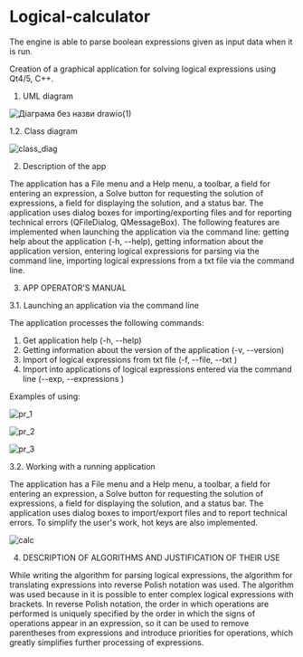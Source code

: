 # Logical-calculator
 The engine is able to parse boolean expressions given as input data when it is run.
 
 Creation of a graphical application for solving logical expressions using Qt4/5, C++.
 
 1. UML diagram
 
![Діаграма без назви drawio(1)](https://user-images.githubusercontent.com/103432419/212894154-c9f1f203-fd70-483d-a205-0c55827e805a.png)

1.2. Class diagram

![class_diag](https://user-images.githubusercontent.com/103432419/212895021-8609e14a-9360-4a69-942d-759aa7cdce1a.jpg)

2. Description of the app

The application has a File menu and a Help menu, a toolbar, a field for entering an expression, a Solve button for requesting the solution of expressions, a field for displaying the solution, and a status bar. The application uses dialog boxes for importing/exporting files and for reporting technical errors (QFileDialog, QMessageBox). The following features are implemented when launching the application via the command line: getting help about the application (-h, --help), getting information about the application version, entering logical expressions for parsing via the command line, importing logical expressions from a txt file via the command line.

3. APP OPERATOR'S MANUAL

3.1. Launching an application via the command line

The application processes the following commands:
1) Get application help (-h, --help)
2) Getting information about the version of the application (-v, --version)
3) Import of logical expressions from txt file (-f, --file, --txt <file>)
4) Import into applications of logical expressions entered via the command line (--exp, --expressions <expressions>)
 
Examples of using:
 
 ![pr_1](https://user-images.githubusercontent.com/103432419/212908039-e57c3083-e88f-4b5a-9cc4-5c3ca334a9da.png)
 
 ![pr_2](https://user-images.githubusercontent.com/103432419/212908112-88db5793-4d3e-42ac-a86d-51ca816d3b89.png)
 
![pr_3](https://user-images.githubusercontent.com/103432419/212908280-dd97bdfe-c15e-470b-9f29-8b75cbf4e5e3.png)

 3.2. Working with a running application

The application has a File menu and a Help menu, a toolbar, a field for entering an expression, a Solve button for requesting the solution of expressions, a field for displaying the solution, and a status bar. The application uses dialog boxes to import/export files and to report technical errors.
To simplify the user's work, hot keys are also implemented.
 
 ![calc](https://user-images.githubusercontent.com/103432419/212914456-d03d9be4-a56c-4183-a395-0474cc37ed4c.png)
 
 4. DESCRIPTION OF ALGORITHMS AND JUSTIFICATION OF THEIR USE

While writing the algorithm for parsing logical expressions, the algorithm for translating expressions into reverse Polish notation was used.
The algorithm was used because in it is possible to enter complex logical expressions with brackets. In reverse Polish notation, the order in which operations are performed is uniquely specified by the order in which the signs of operations appear in an expression, so it can be used to remove parentheses from expressions and introduce priorities for operations, which greatly simplifies further processing of expressions.
 
 



 
